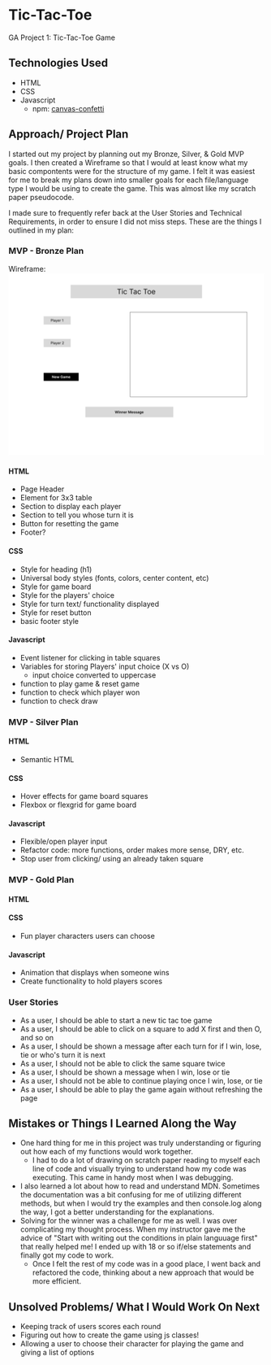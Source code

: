 # Tic-Tac-Toe
GA Project 1: Tic-Tac-Toe Game


## Technologies Used
* HTML
* CSS
* Javascript
    * npm: [canvas-confetti](https://www.npmjs.com/package/canvas-confetti)

## Approach/ Project Plan
I started out my project by planning out my Bronze, Silver, & Gold MVP goals. I then created a Wireframe so that I would at least know what my basic compontents were for the structure of my game. I felt it was easiest for me to break my plans down into smaller goals for each file/language type I would be using to create the game. This was almost like my scratch paper pseudocode. 

I made sure to frequently refer back at the User Stories and Technical Requirements, in order to ensure I did not miss steps. These are the things I outlined in my plan:

### MVP - Bronze Plan
Wireframe:
![](https://github.com/rjehrlich/tic-tac-toe/blob/88593425626fd908b1cd9da7a1bf89e678eca3bf/images/Frame%201.png)
#### HTML
* Page Header
* Element for 3x3 table
* Section to display each player
* Section to tell you whose turn it is
* Button for resetting the game
* Footer? 
#### CSS
* Style for heading (h1)
* Universal body styles (fonts, colors, center content, etc)
* Style for game board
* Style for the players' choice
* Style for turn text/ functionality displayed
* Style for reset button
* basic footer style
#### Javascript
* Event listener for clicking in table squares
* Variables for storing Players' input choice (X vs O)
  * input choice converted to uppercase
* function to play game & reset game
* function to check which player won
* function to check draw

### MVP - Silver Plan
#### HTML
* Semantic HTML
#### CSS
* Hover effects for game board squares
* Flexbox or flexgrid for game board
#### Javascript
* Flexible/open player input
* Refactor code: more functions, order makes more sense, DRY, etc.
* Stop user from clicking/ using an already taken square

### MVP - Gold Plan
#### HTML
#### CSS
* Fun player characters users can choose
#### Javascript
* Animation that displays when someone wins
* Create functionality to hold players scores

### User Stories
* As a user, I should be able to start a new tic tac toe game
* As a user, I should be able to click on a square to add X first and then O, and so on
* As a user, I should be shown a message after each turn for if I win, lose, tie or who's turn it is next
* As a user, I should not be able to click the same square twice
* As a user, I should be shown a message when I win, lose or tie
* As a user, I should not be able to continue playing once I win, lose, or tie
* As a user, I should be able to play the game again without refreshing the page

## Mistakes or Things I Learned Along the Way
* One hard thing for me in this project was truly understanding or figuring out how each of my functions would work together.
    * I had to do a lot of drawing on scratch paper reading to myself each line of code and visually trying to understand how my code was executing. This came in handy most when I was debugging.
* I also learned a lot about how to read and understand MDN. Sometimes the documentation was a bit confusing for me of utilizing different methods, but when I would try the examples and then console.log along the way, I got a better understanding for the explanations.
* Solving for the winner was a challenge for me as well. I was over complicating my thought process. When my instructor gave me the advice of "Start with writing out the conditions in plain languuage first" that really helped me! I ended up with 18 or so if/else statements and finally got my code to work. 
    * Once I felt the rest of my code was in a good place, I went back and refactored the code, thinking about a new approach that would be more efficient.

## Unsolved Problems/ What I Would Work On Next
* Keeping track of users scores each round
* Figuring out how to create the game using js classes!
* Allowing a user to choose their character for playing the game and giving a list of options
